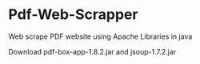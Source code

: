 Pdf-Web-Scrapper
================

Web scrape PDF website using Apache Libraries in java

Download pdf-box-app-1.8.2.jar 
and 
jsoup-1.7.2.jar
